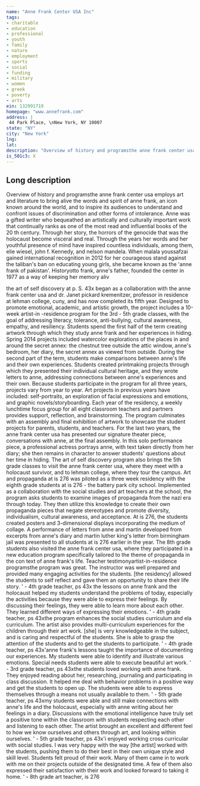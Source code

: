 ```yaml
---
name: "Anne Frank Center USA Inc"
tags:
- charitable
- education
- professional
- youth
- family
- nature
- employment
- sports
- social
- funding
- military
- women
- greek
- poverty
- arts
ein: 132991719
homepage: "www.annefrank.com"
address: |
 44 Park Place, \nNew York, NY 10007
state: "NY"
city: "New York"
lng: 
lat: 
description: "Overview of history and programsthe anne frank center usa employs art and literature to bring alive the words and spirit of anne frank, an icon known around the world, and to inspire its audiences to understand and confront issues of discrimination and other forms of intolerance. Anne was a gifted writer who bequeathed an artistically and culturally important work that continually ranks as one of the most read and influential books of the 20 th century. Through her story, the horrors of the genocide that was the holocaust become visceral and real. Through the years her words and her youthful presence of mind have inspired countless individuals, among them, elie wiesel, john f. Kennedy, and nelson mandela. When malala youssafzai gained international recognition in 2012 for her courageous stand against the taliban's ban on educating young girls, she became known as the 'anne frank of pakistan'. Historyotto frank, anne's father, founded the center in 1977 as a way of keeping her memory aliv"
is_501c3: X
---
```


## Long description

Overview of history and programsthe anne frank center usa employs art and literature to bring alive the words and spirit of anne frank, an icon known around the world, and to inspire its audiences to understand and confront issues of discrimination and other forms of intolerance. Anne was a gifted writer who bequeathed an artistically and culturally important work that continually ranks as one of the most read and influential books of the 20 th century. Through her story, the horrors of the genocide that was the holocaust become visceral and real. Through the years her words and her youthful presence of mind have inspired countless individuals, among them, elie wiesel, john f. Kennedy, and nelson mandela. When malala youssafzai gained international recognition in 2012 for her courageous stand against the taliban's ban on educating young girls, she became known as the 'anne frank of pakistan'. Historyotto frank, anne's father, founded the center in 1977 as a way of keeping her memory aliv
  
  the art of self discovery at p. S. 43x began as a collaboration with the anne frank center usa and dr. Janet pickard kremenitzer, professor in residence at lehman college, cuny, and has now completed its fifth year. Designed to promote emotional, academic, and artistic growth, the project includes a 10-week artist-in -residence program for the 3rd - 5th grade classes, with the goal of addressing literacy, tolerance, anti-bullying, cultural awareness, empathy, and resiliency. Students spend the first half of the term creating artwork through which they study anne frank and her experiences in hiding. Spring 2014 projects included watercolor explorations of the places in and around the secret annex: the chestnut tree outside the attic window, anne's bedroom, her diary, the secret annex as viewed from outside. During the second part of the term, students make comparisons between anne's life and their own experiences. Students created printmaking projects through which they presented their individual cultural heritage, and they wrote letters to anne, addressing connections between anne's experiences and their own. Because students participate in the program for all three years, projects vary from year to year. Art projects in previous years have included: self-portraits, an exploration of facial expressions and emotions, and graphic novels/storyboarding. Each year of the residency, a weekly lunchtime focus group for all eight classroom teachers and partners provides support, reflection, and brainstorming. The program culminates with an assembly and final exhibition of artwork to showcase the student projects for parents, students, and teachers. For the last two years, the anne frank center usa has presented our signature theater piece, conversations with anne, at the final assembly. In this solo performance piece, a professional actress portrays anne, with text taken directly from her diary; she then remains in character to answer students' questions about her time in hiding. The art of self discovery program also brings the 5th grade classes to visit the anne frank center usa, where they meet with a holocaust survivor, and to lehman college, where they tour the campus. Art and propaganda at is 276 was piloted as a three week residency with the eighth grade students at is 276 - the battery park city school. Implemented as a collaboration with the social studies and art teachers at the school, the program asks students to examine images of propaganda from the nazi era through today. They then utilize this knowledge to create their own propaganda pieces that negate stereotypes and promote diversity, individualism, cultural awareness, and acceptance. At is 276, the students created posters and 3-dimensional displays incorporating the medium of collage. A performance of letters from anne and martin developed from excerpts from anne's diary and martin luther king's letter from birmingham jail was presented to all students at is 276 earlier in the year. The 8th grade students also visited the anne frank center usa, where they participated in a new education program specifically tailored to the theme of propaganda in the con text of anne frank's life. Teacher testimonyartist-in-residence programsthe program was great. The instructor was well prepared and provided many engaging activities for the students. [the residency] allowed the students to self reflect and gave them an opportunity to share their life story. ' - 4th grade teacher, ps 43x the lessons on anne frank and the holocaust helped my students understand the problems of today, especially the activities because they were able to express their feelings. By discussing their feelings, they were able to learn more about each other. They learned different ways of expressing their emotions. ' - 4th grade teacher, ps 43xthe program enhances the social studies curriculum and ela curriculum. The artist also provides multi-curriculum experiences for the children through their art work. [she] is very knowledgeable in the subject, and is caring and respectful of the students. She is able to grasp the attention of the students and to get the students to participate. ' - 4th grade teacher, ps 43x'anne frank's lessons taught the importance of documenting our experiences. My students were able to identify and illustrate various emotions. Special needs students were able to execute beautiful art work. ' - 3rd grade teacher, ps 43xthe students loved working with anne frank. They enjoyed reading about her, researching, journaling and participating in class discussion. It helped me deal with behavior problems in a positive way and get the students to open up. The students were able to express themselves through a means not usually available to them. ' - 5th grade teacher, ps 43xmy students were able and still make connections with anne's life and the holocaust, especially with anne writing about her feelings in a diary. Discussions with the emotional intelligence have truly set a positive tone within the classroom with students respecting each other and listening to each other. The artist brought an excellent and different feel to how we know ourselves and others through art, and looking within ourselves. ' - 5th grade teacher, ps 43x'i enjoyed working cross curricular with social studies. I was very happy with the way [the artist] worked with the students, pushing them to do their best in their own unique style and skill level. Students felt proud of their work. Many of them came in to work with me on their projects outside of the designated time. A few of them also expressed their satisfaction with their work and looked forward to taking it home. ' - 8th grade art teacher, is 276
